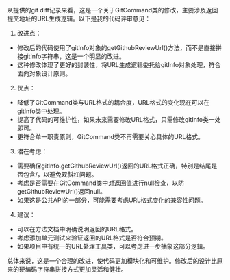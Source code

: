 从提供的git diff记录来看，这是一个关于GitCommand类的修改，主要涉及返回提交地址的URL生成逻辑。以下是我的代码评审意见：

1. 改进点：
- 修改后的代码使用了gitInfo对象的getGithubReviewUrl()方法，而不是直接拼接gitInfo字符串，这是一个明显的改进。
- 这种修改体现了更好的封装性，将URL生成逻辑委托给gitInfo对象处理，符合面向对象设计原则。

2. 优点：
- 降低了GitCommand类与URL格式的耦合度，URL格式的变化现在可以在gitInfo类中处理。
- 提高了代码的可维护性，如果未来需要修改URL格式，只需修改gitInfo类一处即可。
- 更符合单一职责原则，GitCommand类不再需要关心具体的URL格式。

3. 潜在考虑：
- 需要确保gitInfo.getGithubReviewUrl()返回的URL格式正确，特别是结尾是否包含/，以避免双斜杠问题。
- 考虑是否需要在GitCommand类中对返回值进行null检查，以防getGithubReviewUrl()返回null。
- 如果这是公共API的一部分，可能需要考虑URL格式变化的兼容性问题。

4. 建议：
- 可以在方法文档中明确说明返回的URL格式。
- 考虑添加单元测试来验证返回的URL格式是否符合预期。
- 如果项目中有统一的URL处理工具类，可以考虑进一步抽象这部分逻辑。

总体来说，这是一个合理的改进，使代码更加模块化和可维护。修改后的设计比原来的硬编码字符串拼接方式更加灵活和健壮。